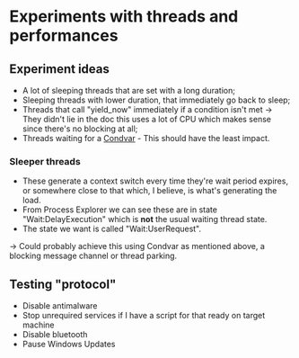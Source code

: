 # Experiments with threads and performances

## Experiment ideas
- A lot of sleeping threads that are set with a long duration;
- Sleeping threads with lower duration, that immediately go back to sleep;
- Threads that call "yield_now" immediately if a condition isn't met -> They didn't lie in the doc this uses a lot of CPU which makes sense since there's no blocking at all;
- Threads waiting for a [Condvar](https://doc.rust-lang.org/stable/std/sync/struct.Condvar.html) - This should have the least impact.

### Sleeper threads
- These generate a context switch every time they're wait period expires, or somewhere close to that which, I believe, is what's generating the load.
- From Process Explorer we can see these are in state "Wait:DelayExecution" which is **not** the usual waiting thread state.
- The state we want is called "Wait:UserRequest".

-> Could probably achieve this using Condvar as mentioned above, a blocking message channel or thread parking.

## Testing "protocol"
- Disable antimalware
- Stop unrequired services if I have a script for that ready on target machine
- Disable bluetooth
- Pause Windows Updates
